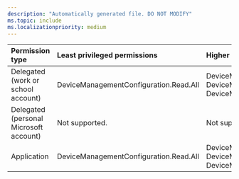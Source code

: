 ```yaml
---
description: "Automatically generated file. DO NOT MODIFY"
ms.topic: include
ms.localizationpriority: medium
---
```


|Permission type|Least privileged permissions|Higher privileged permissions|
|:---|:---|:---|
|Delegated (work or school account)|DeviceManagementConfiguration.Read.All|DeviceManagementApps.Read.All, DeviceManagementApps.ReadWrite.All, DeviceManagementConfiguration.ReadWrite.All|
|Delegated (personal Microsoft account)|Not supported.|Not supported.|
|Application|DeviceManagementConfiguration.Read.All|DeviceManagementApps.Read.All, DeviceManagementApps.ReadWrite.All, DeviceManagementConfiguration.ReadWrite.All|

